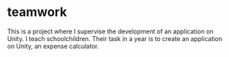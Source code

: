 # teamwork
This is a project where I supervise the development of an application on Unity. I teach schoolchildren. Their task in a year is to create an application on Unity, an expense calculator.
